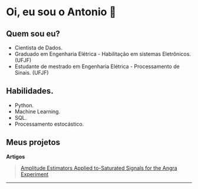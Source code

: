 # **Oi, eu sou o Antonio** 👋 


## **Quem sou eu?**
- Cientista de Dados.
- Graduado em Engenharia Elétrica - Habilitação em sistemas Eletrônicos. (UFJF)
- Estudante de mestrado em Engenharia Elétrica - Processamento de Sinais. (UFJF)


## **Habilidades.**
* Python.
* Machine Learning.
* SQL.
* Processamento estocástico.


## **Meus projetos**

**Artigos**
> [Amplitude Estimators Applied to-Saturated Signals for the Angra Experiment](https://github.com/AntonioJuniorF/Amplitude-Estimators-Applied-to-Saturated-Signals-for-the--Angra-Experiment)



---
<!--
**AntonioJuniorF/AntonioJuniorF** is a ✨ _special_ ✨ repository because its `README.md` (this file) appears on your GitHub profile.

Here are some ideas to get you started:

* 🔭 I’m currently working on ...
* 🌱 I’m currently learning ...
* 👯 I’m looking to collaborate on ...
* 🤔 I’m looking for help with ...
* 💬 Ask me about ...
* 📫 How to reach me: ...
* 😄 Pronouns: ...
* ⚡ Fun fact: ...
-->
